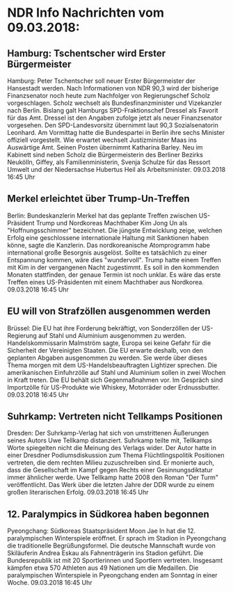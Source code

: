 # NDR Info Nachrichten vom 09.03.2018:


## Hamburg: Tschentscher wird Erster Bürgermeister
Hamburg: Peter Tschentscher soll neuer Erster Bürgermeister der Hansestadt werden. Nach Informationen von NDR 90,3 wird der bisherige Finanzsenator noch heute zum Nachfolger von Regierungschef Scholz vorgeschlagen. Scholz wechselt als Bundesfinanzminister und Vizekanzler nach Berlin. Bislang galt Hamburgs SPD-Fraktionschef Dressel als Favorit für das Amt. Dressel ist den Angaben zufolge jetzt als neuer Finanzsenator vorgesehen. Den SPD-Landesvorsitz übernimmt laut 90,3 Sozialsenatorin Leonhard. Am Vormittag hatte die Bundespartei in Berlin ihre sechs Minister offiziell vorgestellt. Wie erwartet wechselt Justizminister Maas ins Auswärtige Amt. Seinen Posten übernimmt Katharina Barley. Neu im Kabinett sind neben Scholz die Bürgermeisterin des Berliner Bezirks Neukölln, Giffey, als Familienministerin, Svenja Schulze für das Ressort Umwelt und der Niedersachse Hubertus Heil als Arbeitsminister. 09.03.2018 16:45 Uhr 

## Merkel erleichtet über Trump-Un-Treffen
Berlin: Bundeskanzlerin Merkel hat das geplante Treffen zwischen US-Präsident Trump und Nordkoreas Machthaber Kim Jong Un als "Hoffnungsschimmer" bezeichnet. Die jüngste Entwicklung zeige, welchen Erfolg eine geschlossene internationale Haltung mit Sanktionen haben könne, sagte die Kanzlerin. Das nordkoreanische Atomprogramm habe international große Besorgnis ausgelöst. Sollte es tatsächlich zu einer Entspannung kommen, wäre dies "wundervoll". Trump hatte einem Treffen mit Kim in der vergangenen Nacht zugestimmt. Es soll in den kommenden Monaten stattfinden, der genaue Termin ist noch unklar. Es wäre das erste Treffen eines US-Präsidenten mit einem Machthaber aus Nordkorea. 09.03.2018 16:45 Uhr 

## EU will von Strafzöllen ausgenommen werden
Brüssel: Die EU hat ihre Forderung bekräftigt, von Sonderzöllen der US-Regierung auf Stahl und Aluminium ausgenommen zu werden. Handelskommissarin Malmström sagte, Europa sei keine Gefahr für die Sicherheit der Vereinigten Staaten. Die EU erwarte deshalb, von den geplanten Abgaben ausgenommen zu werden. Sie werde über dieses Thema morgen mit dem US-Handelsbeauftragten Lightizer sprechen. Die amerikanischen Einfuhrzölle auf Stahl und Aluminium sollen in zwei Wochen in Kraft treten. Die EU behält sich Gegenmaßnahmen vor. Im Gespräch sind Importzölle für US-Produkte wie Whiskey, Motorräder oder Erdnussbutter. 09.03.2018 16:45 Uhr 

## Suhrkamp: Vertreten nicht Tellkamps Positionen
Dresden: Der Suhrkamp-Verlag hat sich von umstrittenen Äußerungen seines Autors Uwe Tellkamp distanziert. Suhrkamp teilte mit, Tellkamps Worte spiegelten nicht die Meinung des Verlags wider. Der Autor hatte in einer Dresdner Podiumsdiskussion zum Thema Flüchtlingspolitik Positionen vertreten, die dem rechten Milieu zuzuschreiben sind. Er monierte auch, dass die Gesellschaft im Kampf gegen Rechts einer Gesinnungsdiktatur immer ähnlicher werde. Uwe Tellkamp hatte 2008 den Roman "Der Turm" veröffentlicht. Das Werk über die letzten Jahre der DDR wurde zu einem großen literarischen Erfolg. 09.03.2018 16:45 Uhr 

## 12. Paralympics in Südkorea haben begonnen
Pyeongchang: Südkoreas Staatspräsident Moon Jae In hat die 12. paralympischen Winterspiele eröffnet. Er sprach im Stadion in Pyeongchang die traditionelle Begrüßungsformel. Die deutsche Mannschaft wurde von Skiläuferin Andrea Eskau als Fahnenträgerin ins Stadion geführt. Die Bundesrepublik ist mit 20 Sportlerinnen und Sportlern vertreten. Insgesamt kämpfen etwa 570 Athleten aus 49 Nationen um die Medaillen. Die paralympischen Winterspiele in Pyeongchang enden am Sonntag in einer Woche. 09.03.2018 16:45 Uhr 
